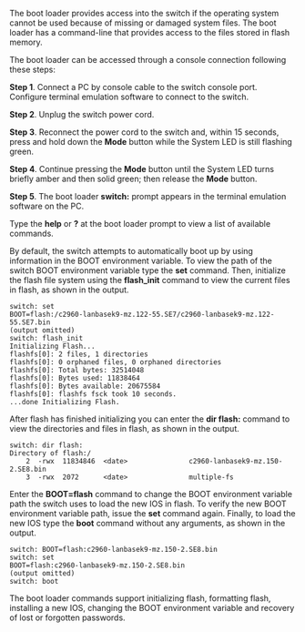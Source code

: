 The boot loader provides access into the switch if the operating system cannot be used because of missing or damaged system files. The boot loader has a command-line that provides access to the files stored in flash memory.

The boot loader can be accessed through a console connection following these steps:

**Step 1**. Connect a PC by console cable to the switch console port. Configure terminal emulation software to connect to the switch.  
  
**Step 2**. Unplug the switch power cord.  
  
**Step 3**. Reconnect the power cord to the switch and, within 15 seconds, press and hold down the **Mode** button while the System LED is still flashing green.  
  
**Step 4**. Continue pressing the **Mode** button until the System LED turns briefly amber and then solid green; then release the **Mode** button.  
  
**Step 5**. The boot loader **switch:** prompt appears in the terminal emulation software on the PC.

Type the **help** or **?** at the boot loader prompt to view a list of available commands.

By default, the switch attempts to automatically boot up by using information in the BOOT environment variable. To view the path of the switch BOOT environment variable type the **set** command. Then, initialize the flash file system using the **flash_init** command to view the current files in flash, as shown in the output.

```
switch: set
BOOT=flash:/c2960-lanbasek9-mz.122-55.SE7/c2960-lanbasek9-mz.122-55.SE7.bin
(output omitted)
switch: flash_init
Initializing Flash...
flashfs[0]: 2 files, 1 directories
flashfs[0]: 0 orphaned files, 0 orphaned directories
flashfs[0]: Total bytes: 32514048
flashfs[0]: Bytes used: 11838464
flashfs[0]: Bytes available: 20675584
flashfs[0]: flashfs fsck took 10 seconds.
...done Initializing Flash.
```

After flash has finished initializing you can enter the **dir flash:** command to view the directories and files in flash, as shown in the output.

```
switch: dir flash: 
Directory of flash:/
	2  -rwx  11834846  <date>               c2960-lanbasek9-mz.150-2.SE8.bin
    3  -rwx  2072      <date>               multiple-fs
```

Enter the **BOOT=flash** command to change the BOOT environment variable path the switch uses to load the new IOS in flash. To verify the new BOOT environment variable path, issue the **set** command again. Finally, to load the new IOS type the **boot** command without any arguments, as shown in the output.

```
switch: BOOT=flash:c2960-lanbasek9-mz.150-2.SE8.bin
switch: set
BOOT=flash:c2960-lanbasek9-mz.150-2.SE8.bin
(output omitted)
switch: boot
```

The boot loader commands support initializing flash, formatting flash, installing a new IOS, changing the BOOT environment variable and recovery of lost or forgotten passwords.